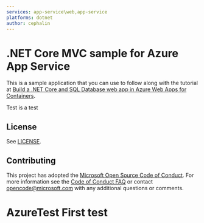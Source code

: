 ```yaml
---
services: app-service\web,app-service
platforms: dotnet
author: cephalin
---
```


# .NET Core MVC sample for Azure App Service

This is a sample application that you can use to follow along with the tutorial at 
[Build a .NET Core and SQL Database web app in Azure Web Apps for Containers](https://docs.microsoft.com/azure/app-service/containers/tutorial-dotnetcore-sqldb-app). 

Test is a test

## License

See [LICENSE](LICENSE.md).

## Contributing

This project has adopted the [Microsoft Open Source Code of Conduct](https://opensource.microsoft.com/codeofconduct/). For more information see the [Code of Conduct FAQ](https://opensource.microsoft.com/codeofconduct/faq/) or contact [opencode@microsoft.com](mailto:opencode@microsoft.com) with any additional questions or comments.
  # AzureTest First test
